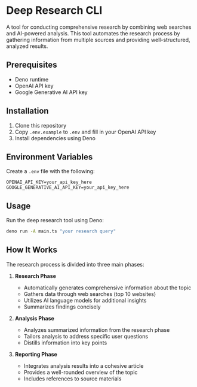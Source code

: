 # Deep Research CLI

A tool for conducting comprehensive research by combining web searches and AI-powered analysis. This tool automates the research process by gathering information from multiple sources and providing well-structured, analyzed results.

## Prerequisites

- Deno runtime
- OpenAI API key
- Google Generative AI API key

## Installation

1. Clone this repository
2. Copy `.env.example` to `.env` and fill in your OpenAI API key
3. Install dependencies using Deno

## Environment Variables

Create a `.env` file with the following:

```env
OPENAI_API_KEY=your_api_key_here
GOOGLE_GENERATIVE_AI_API_KEY=your_api_key_here
```

## Usage

Run the deep research tool using Deno:

```bash
deno run -A main.ts "your research query"
```

## How It Works

The research process is divided into three main phases:

1. **Research Phase**
   - Automatically generates comprehensive information about the topic
   - Gathers data through web searches (top 10 websites)
   - Utilizes AI language models for additional insights
   - Summarizes findings concisely

2. **Analysis Phase**
   - Analyzes summarized information from the research phase
   - Tailors analysis to address specific user questions
   - Distills information into key points

3. **Reporting Phase**
   - Integrates analysis results into a cohesive article
   - Provides a well-rounded overview of the topic
   - Includes references to source materials
